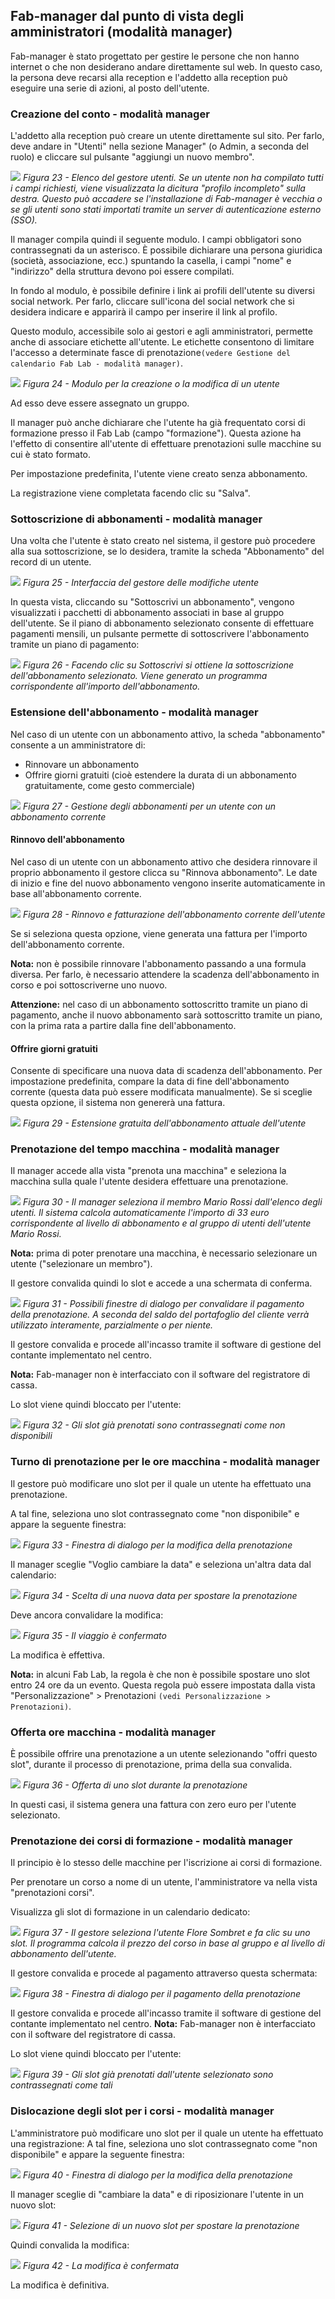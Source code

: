 
## Fab-manager dal punto di vista degli amministratori (modalità manager)

Fab-manager è stato progettato per gestire le persone che non hanno internet o che non desiderano andare direttamente sul web. In questo caso, la persona deve recarsi alla reception e l'addetto alla reception può eseguire una serie di azioni, al posto dell'utente.

### Creazione del conto - modalità manager

L'addetto alla reception può creare un utente direttamente sul sito. Per farlo, deve andare in "Utenti" nella sezione Manager" (o Admin, a seconda del ruolo) e cliccare sul pulsante "aggiungi un nuovo membro".

![](./23.jpg)
*Figura 23 - Elenco del gestore utenti. Se un utente non ha compilato tutti i campi richiesti, viene visualizzata la dicitura "profilo incompleto" sulla destra. Questo può accadere se l'installazione di Fab-manager è vecchia o se gli utenti sono stati importati tramite un server di autenticazione esterno (SSO).*

Il manager compila quindi il seguente modulo. I campi obbligatori sono contrassegnati da un asterisco. È possibile dichiarare una persona giuridica (società, associazione, ecc.) spuntando la casella, i campi "nome" e "indirizzo" della struttura devono poi essere compilati.

In fondo al modulo, è possibile definire i link ai profili dell'utente su diversi social network. Per farlo, cliccare sull'icona del social network che si desidera indicare e apparirà il campo per inserire il link al profilo.

Questo modulo, accessibile solo ai gestori e agli amministratori, permette anche di associare etichette all'utente. Le etichette consentono di limitare l'accesso a determinate fasce di prenotazione`(vedere Gestione del calendario Fab Lab - modalità manager)`.

![](./24.jpg)
*Figura 24 - Modulo per la creazione o la modifica di un utente*

Ad esso deve essere assegnato un gruppo.

Il manager può anche dichiarare che l'utente ha già frequentato corsi di formazione presso il Fab Lab (campo "formazione"). Questa azione ha l'effetto di consentire all'utente di effettuare prenotazioni sulle macchine su cui è stato formato.

Per impostazione predefinita, l'utente viene creato senza abbonamento.

La registrazione viene completata facendo clic su "Salva".

### Sottoscrizione di abbonamenti - modalità manager

Una volta che l'utente è stato creato nel sistema, il gestore può procedere alla sua sottoscrizione, se lo desidera, tramite la scheda "Abbonamento" del record di un utente.

![](./25.jpg)
*Figura 25 - Interfaccia del gestore delle modifiche utente*

In questa vista, cliccando su "Sottoscrivi un abbonamento", vengono visualizzati i pacchetti di abbonamento associati in base al gruppo dell'utente. Se il piano di abbonamento selezionato consente di effettuare pagamenti mensili, un pulsante permette di sottoscrivere l'abbonamento tramite un piano di pagamento:

![](./26.jpg)
*Figura 26 - Facendo clic su Sottoscrivi si ottiene la sottoscrizione dell'abbonamento selezionato. Viene generato un programma corrispondente all'importo dell'abbonamento.*

### Estensione dell'abbonamento - modalità manager

Nel caso di un utente con un abbonamento attivo, la scheda "abbonamento" consente a un amministratore di:
* Rinnovare un abbonamento
* Offrire giorni gratuiti (cioè estendere la durata di un abbonamento gratuitamente, come gesto commerciale)

![](./27.jpg)
*Figura 27 - Gestione degli abbonamenti per un utente con un abbonamento corrente*

#### Rinnovo dell'abbonamento

Nel caso di un utente con un abbonamento attivo che desidera rinnovare il proprio abbonamento il gestore clicca su "Rinnova abbonamento". Le date di inizio e fine del nuovo abbonamento vengono inserite automaticamente in base all'abbonamento corrente.

![](./28.jpg)
*Figura 28 - Rinnovo e fatturazione dell'abbonamento corrente dell'utente*

Se si seleziona questa opzione, viene generata una fattura per l'importo dell'abbonamento corrente.

**Nota:** non è possibile rinnovare l'abbonamento passando a una formula diversa. Per farlo, è necessario attendere la scadenza dell'abbonamento in corso e poi sottoscriverne uno nuovo.

**Attenzione:** nel caso di un abbonamento sottoscritto tramite un piano di pagamento, anche il nuovo abbonamento sarà sottoscritto tramite un piano, con la prima rata a partire dalla fine dell'abbonamento.

#### Offrire giorni gratuiti

Consente di specificare una nuova data di scadenza dell'abbonamento. Per impostazione predefinita, compare la data di fine dell'abbonamento corrente (questa data può essere modificata manualmente). Se si sceglie questa opzione, il sistema non genererà una fattura.

![](./29.jpg)
*Figura 29 - Estensione gratuita dell'abbonamento attuale dell'utente*

### Prenotazione del tempo macchina - modalità manager

Il manager accede alla vista "prenota una macchina" e seleziona la macchina sulla quale l'utente desidera effettuare una prenotazione.

![](./30.jpg)
*Figura 30 - Il manager seleziona il membro Mario Rossi dall'elenco degli utenti. Il sistema calcola automaticamente l'importo di 33 euro corrispondente al livello di abbonamento e al gruppo di utenti dell'utente Mario Rossi.*

**Nota:** prima di poter prenotare una macchina, è necessario selezionare un utente ("selezionare un membro").

Il gestore convalida quindi lo slot e accede a una schermata di conferma.

![](./31.jpg)
*Figura 31 - Possibili finestre di dialogo per convalidare il pagamento della prenotazione. A seconda del saldo del portafoglio del cliente verrà utilizzato interamente, parzialmente o per niente.*

Il gestore convalida e procede all'incasso tramite il software di gestione del contante implementato nel centro.

**Nota:** Fab-manager non è interfacciato con il software del registratore di cassa.

Lo slot viene quindi bloccato per l'utente:

![](./32jpg)
*Figura 32 - Gli slot già prenotati sono contrassegnati come non disponibili*

### Turno di prenotazione per le ore macchina - modalità manager

Il gestore può modificare uno slot per il quale un utente ha effettuato una prenotazione.

A tal fine, seleziona uno slot contrassegnato come "non disponibile" e appare la seguente finestra:

![](./33.jpg)
*Figura 33 - Finestra di dialogo per la modifica della prenotazione*

Il manager sceglie "Voglio cambiare la data" e seleziona un'altra data dal calendario:

![](./34.jpg)
*Figura 34 - Scelta di una nuova data per spostare la prenotazione*

Deve ancora convalidare la modifica:

![](./35.jpg)
*Figura 35 - Il viaggio è confermato*

La modifica è effettiva.

**Nota:** in alcuni Fab Lab, la regola è che non è possibile spostare uno slot entro 24 ore da un evento. Questa regola può essere impostata dalla vista "Personalizzazione" > Prenotazioni `(vedi Personalizzazione > Prenotazioni)`.

### Offerta ore macchina - modalità manager

È possibile offrire una prenotazione a un utente selezionando "offri questo slot", durante il processo di prenotazione, prima della sua convalida.

![](./36.jpg)
*Figura 36 - Offerta di uno slot durante la prenotazione*

In questi casi, il sistema genera una fattura con zero euro per l'utente selezionato.

### Prenotazione dei corsi di formazione - modalità manager

Il principio è lo stesso delle macchine per l'iscrizione ai corsi di formazione.

Per prenotare un corso a nome di un utente, l'amministratore va nella vista "prenotazioni corsi".

Visualizza gli slot di formazione in un calendario dedicato:

![](./37.jpg)
*Figura 37 - Il gestore seleziona l'utente Flore Sombret e fa clic su uno slot. Il programma calcola il prezzo del corso in base al gruppo e al livello di abbonamento dell'utente.*

Il gestore convalida e procede al pagamento attraverso questa schermata:

![](./38.jpg)
*Figura 38 - Finestra di dialogo per il pagamento della prenotazione*

Il gestore convalida e procede all'incasso tramite il software di gestione del contante implementato nel centro.
**Nota:** Fab-manager non è interfacciato con il software del registratore di cassa.

Lo slot viene quindi bloccato per l'utente:

![](./39.jpg)
*Figura 39 - Gli slot già prenotati dall'utente selezionato sono contrassegnati come tali*

### Dislocazione degli slot per i corsi - modalità manager

L'amministratore può modificare uno slot per il quale un utente ha effettuato una registrazione:
A tal fine, seleziona uno slot contrassegnato come "non disponibile" e appare la seguente finestra:

![](./40.jpg)
*Figura 40 - Finestra di dialogo per la modifica della prenotazione*

Il manager sceglie di "cambiare la data" e di riposizionare l'utente in un nuovo slot:

![](./41.jpg)
*Figura 41 - Selezione di un nuovo slot per spostare la prenotazione*

Quindi convalida la modifica:

![](./42.jpg)
*Figura 42 - La modifica è confermata*

La modifica è definitiva.